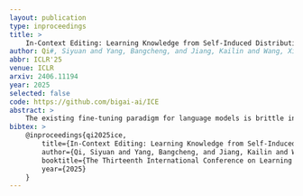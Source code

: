 ```yaml
---
layout: publication
type: inproceedings
title: >
    In-Context Editing: Learning Knowledge from Self-Induced Distributions
author: Qi#, Siyuan and Yang, Bangcheng, and Jiang, Kailin and Wang, Xiaobo and Li, Jiaqi and Zhong, Yifan and Yang, Yaodong and Zheng#, Zilong
abbr: ICLR'25
venue: ICLR
arxiv: 2406.11194
year: 2025
selected: false
code: https://github.com/bigai-ai/ICE
abstract: >
    The existing fine-tuning paradigm for language models is brittle in knowledge editing scenarios, where the model must incorporate new information without extensive retraining. This brittleness often results in overfitting, reduced performance, and unnatural language generation. To address this, we propose Consistent In-Context Editing (ICE), a novel approach that leverages the model's in-context learning capability to tune toward a contextual distribution rather than a one-hot target. ICE introduces a straightforward optimization framework that includes both a target and a procedure, enhancing the robustness and effectiveness of gradient-based tuning methods. We provide analytical insights into ICE across four critical aspects of knowledge editing: accuracy, locality, generalization, and linguistic quality, showing its advantages. Experimental results across four datasets confirm the effectiveness of ICE and demonstrate its potential for continual editing, ensuring that updated information is incorporated while preserving the integrity of the model.
bibtex: >
    @inproceedings{qi2025ice,
        title={In-Context Editing: Learning Knowledge from Self-Induced Distributions},
        author={Qi, Siyuan and Yang, Bangcheng, and Jiang, Kailin and Wang, Xiaobo and Li, Jiaqi and Zhong, Yifan and Yang, Yaodong and Zheng, Zilong},
        booktitle={The Thirteenth International Conference on Learning Representations},
        year={2025}
    }
---
```

